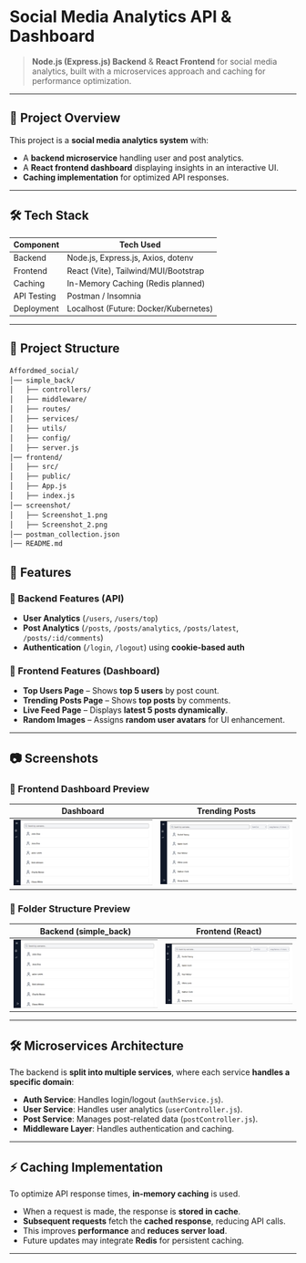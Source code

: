 # Social Media Analytics API & Dashboard

> **Node.js (Express.js) Backend** & **React Frontend** for social media analytics, built with a microservices approach and caching for performance optimization.

---

## 📌 Project Overview

This project is a **social media analytics system** with:

- A **backend microservice** handling user and post analytics.
- A **React frontend dashboard** displaying insights in an interactive UI.
- **Caching implementation** for optimized API responses.

---

## 🛠️ Tech Stack

| Component   | Tech Used                             |
| ----------- | ------------------------------------- |
| Backend     | Node.js, Express.js, Axios, dotenv    |
| Frontend    | React (Vite), Tailwind/MUI/Bootstrap  |
| Caching     | In-Memory Caching (Redis planned)     |
| API Testing | Postman / Insomnia                    |
| Deployment  | Localhost (Future: Docker/Kubernetes) |

---

## 📂 Project Structure

```bash
Affordmed_social/
│── simple_back/
│   ├── controllers/
│   ├── middleware/
│   ├── routes/
│   ├── services/
│   ├── utils/
│   ├── config/
│   ├── server.js
│── frontend/
│   ├── src/
│   ├── public/
│   ├── App.js
│   ├── index.js
│── screenshot/
│   ├── Screenshot_1.png
│   ├── Screenshot_2.png
│── postman_collection.json
│── README.md
```

## 🚀 Features

### 📡 Backend Features (API)

- **User Analytics** (`/users`, `/users/top`)
- **Post Analytics** (`/posts`, `/posts/analytics`, `/posts/latest`, `/posts/:id/comments`)
- **Authentication** (`/login`, `/logout`) using **cookie-based auth**

### 🎨 Frontend Features (Dashboard)

- **Top Users Page** – Shows **top 5 users** by post count.
- **Trending Posts Page** – Shows **top posts** by comments.
- **Live Feed Page** – Displays **latest 5 posts dynamically**.
- **Random Images** – Assigns **random user avatars** for UI enhancement.

---

## 📷 Screenshots

### 🔹 Frontend Dashboard Preview

| Dashboard                                                     | Trending Posts                                                     |
| ------------------------------------------------------------- | ------------------------------------------------------------------ |
| ![Dashboard](screenshot/Screenshot%202025-04-04%20130238.png) | ![Trending Posts](screenshot/Screenshot%202025-04-04%20130622.png) |

### 🔹 Folder Structure Preview

| Backend (simple_back)                                       | Frontend (React)                                             |
| ----------------------------------------------------------- | ------------------------------------------------------------ |
| ![Backend](screenshot/Screenshot%202025-04-04%20130238.png) | ![Frontend](screenshot/Screenshot%202025-04-04%20130622.png) |

---

## 🛠️ Microservices Architecture

The backend is **split into multiple services**, where each service **handles a specific domain**:

- **Auth Service**: Handles login/logout (`authService.js`).
- **User Service**: Handles user analytics (`userController.js`).
- **Post Service**: Manages post-related data (`postController.js`).
- **Middleware Layer**: Handles authentication and caching.

---

## ⚡ Caching Implementation

To optimize API response times, **in-memory caching** is used.

- When a request is made, the response is **stored in cache**.
- **Subsequent requests** fetch the **cached response**, reducing API calls.
- This improves **performance** and **reduces server load**.
- Future updates may integrate **Redis** for persistent caching.

---
